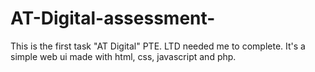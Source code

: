 # AT-Digital-assessment-
This is the first task "AT Digital" PTE. LTD needed me to complete. It's a simple web ui made with html, css, javascript and php.
